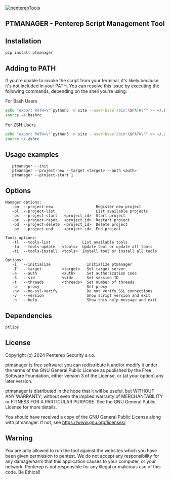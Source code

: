 [![penterepTools](https://www.penterep.com/external/penterepToolsLogo.png)](https://www.penterep.com/)


## PTMANAGER - Penterep Script Management Tool

## Installation
```
pip install ptmanager
```

## Adding to PATH
If you're unable to invoke the script from your terminal, it's likely because it's not included in your PATH. You can resolve this issue by executing the following commands, depending on the shell you're using:

For Bash Users
```bash
echo "export PATH=\"`python3 -m site --user-base`/bin:\$PATH\"" >> ~/.bashrc
source ~/.bashrc
```

For ZSH Users
```bash
echo "export PATH=\"`python3 -m site --user-base`/bin:\$PATH\"" >> ~/.zshrc
source ~/.zshrc
```

## Usage examples
```
   ptmanager --init
   ptmanager --project-new --target <target> --auth <auth>
   ptmanager --project-start 1
```

## Options
```
Manager options:
   -pn  --project-new                   Register new project
   -pl  --project-list                  List available projects
   -ps  --project-start   <project_id>  Start project
   -pr  --project-reset   <project_id>  Restart project
   -pd  --project-delete  <project_id>  Delete project
   -pe  --project-end     <project_id>  End project

Tools options:
   -tl  --tools-list              List available tools
   -tu  --tools-update   <tools>  Update tool or update all tools
   -ti  --tools-install  <tools>  Install tool or install all tools

Options:
   -i   --initialize                Initialize ptmanager
   -T   --target         <target>   Set target server
   -a   --auth           <auth>     Set authorization code
   -S   --sid            <sid>      Set session ID
   -t   --threads        <threads>  Set number of threads
   -p   --proxy                     Set proxy
   -nv  --no-ssl-verify             Do not verify SSL connections
   -v   --version                   Show script version and exit
   -h   --help                      Show this help message and exit
```

## Dependencies
```
ptlibs
```

## License

Copyright (c) 2024 Penterep Security s.r.o.

ptmanager is free software: you can redistribute it and/or modify
it under the terms of the GNU General Public License as published by
the Free Software Foundation, either version 3 of the License, or
(at your option) any later version.

ptmanager is distributed in the hope that it will be useful,
but WITHOUT ANY WARRANTY; without even the implied warranty of
MERCHANTABILITY or FITNESS FOR A PARTICULAR PURPOSE.  See the
GNU General Public License for more details.

You should have received a copy of the GNU General Public License
along with ptmanager.  If not, see <https://www.gnu.org/licenses/>.

## Warning

You are only allowed to run the tool against the websites which
you have been given permission to pentest. We do not accept any
responsibility for any damage/harm that this application causes to your
computer, or your network. Penterep is not responsible for any illegal
or malicious use of this code. Be Ethical!

